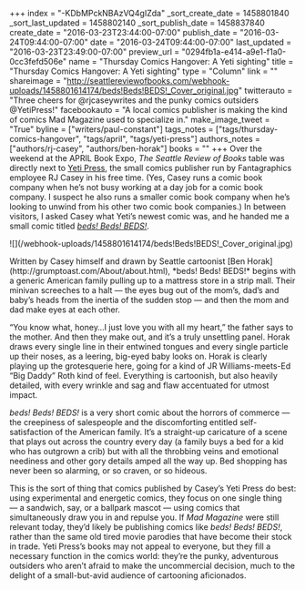 +++
index = "-KDbMPckNBAzVQ4gIZda"
_sort_create_date = 1458801840
_sort_last_updated = 1458802140
_sort_publish_date = 1458837840
create_date = "2016-03-23T23:44:00-07:00"
publish_date = "2016-03-24T09:44:00-07:00"
date = "2016-03-24T09:44:00-07:00"
last_updated = "2016-03-23T23:49:00-07:00"
preview_url = "0294fb1a-e414-a9e1-f1a0-0cc3fefd506e"
name = "Thursday Comics Hangover: A Yeti sighting"
title = "Thursday Comics Hangover: A Yeti sighting"
type = "Column"
link = ""
shareimage = "http://seattlereviewofbooks.com/webhook-uploads/1458801614174/beds!Beds!BEDS!_Cover_original.jpg"
twitterauto = "Three cheers for @rjcaseywrites and the punky comics outsiders @YetiPress!"
facebookauto = "A local comics publisher is making the kind of comics Mad Magazine used to specialize in."
make_image_tweet = "True"
byline = ["writers/paul-constant"]
tags_notes = ["tags/thursday-comics-hangover", "tags/april", "tags/yeti-press"]
authors_notes = ["authors/rj-casey", "authors/ben-horak"]
books = ""
+++
Over the weekend at the APRIL Book Expo, *The Seattle Review of Books* table was directly next to [Yeti Press]( http://www.yetipress.com/), the small comics publisher run by Fantagraphics employee RJ Casey in his free time. (Yes, Casey runs a comic book company when he’s not busy working at a day job for a comic book company. I suspect he also runs a smaller comic book company when he’s looking to unwind from his other two comic book companies.) In between visitors, I asked Casey what Yeti’s newest comic was, and he handed me a small comic titled [*beds! Beds! BEDS!*]( http://yetipress.storenvy.com/collections/94542-all-products/products/15969906-beds-beds-beds).

<p class="image-left">![](/webhook-uploads/1458801614174/beds!Beds!BEDS!_Cover_original.jpg)</p>Written by Casey himself and drawn by Seattle cartoonist [Ben Horak](http://grumptoast.com/About/about.html), *beds! Beds! BEDS!* begins with a generic American family pulling up to a mattress store in a strip mall. Their minivan screeches to a halt — the eyes bug out of the mom’s, dad’s and baby’s heads from the inertia of the sudden stop — and then the mom and dad make eyes at each other. 

“You know what, honey…I just love you with all my heart,” the father says to the mother. And then they make out, and it’s a truly unsettling panel. Horak draws every single line in their entwined tongues and every single particle up their noses, as a leering, big-eyed baby looks on. Horak is clearly playing up the grotesquerie here, going for a kind of JR Williams-meets-Ed “Big Daddy” Roth kind of feel. Everything is cartoonish, but also heavily detailed, with every wrinkle and sag and flaw accentuated for utmost impact. 

*beds! Beds! BEDS!* is a very short comic about the horrors of commerce — the creepiness of salespeople and the discomforting entitled self-satisfaction of the American family. It’s a straight-up caricature of a scene that plays out across the country every day (a family buys a bed for a kid who has outgrown a crib) but with all the throbbing veins and emotional neediness and other gory details amped all the way up. Bed shopping has never been so alarming, or so craven, or so hideous.

This is the sort of thing that comics published by Casey’s Yeti Press do best: using experimental and energetic comics, they focus on one single thing — a sandwich, say, or a ballpark mascot — using comics that simultaneously draw you in and repulse you. If *Mad Magazine* were still relevant today, they’d likely be publishing comics like *beds! Beds! BEDS!*, rather than the same old tired movie parodies that have become their stock in trade. Yeti Press’s books may not appeal to everyone, but they fill a necessary function in the comics world: they’re the punky, adventurous outsiders who aren’t afraid to make the uncommercial decision, much to the delight of a small-but-avid audience of cartooning aficionados.
